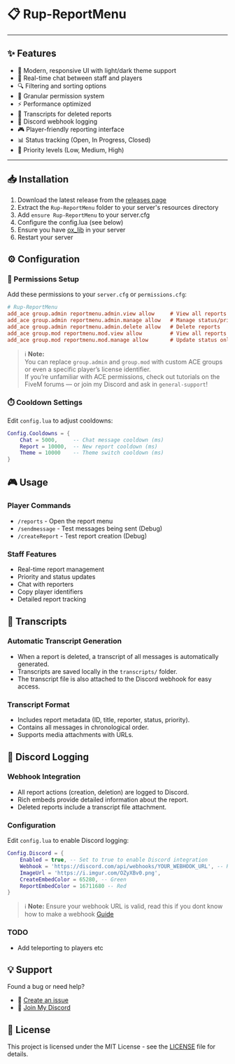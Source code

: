 # 📋 Rup-ReportMenu
---

## ✨ Features

- 🎨 Modern, responsive UI with light/dark theme support
- 💬 Real-time chat between staff and players
- 🔍 Filtering and sorting options
- 🔐 Granular permission system
- ⚡ Performance optimized
- 📜 Transcripts for deleted reports
- 📡 Discord webhook logging
- 🎮 Player-friendly reporting interface
- 📊 Status tracking (Open, In Progress, Closed)
- 🚨 Priority levels (Low, Medium, High)

---

## 📥 Installation

1. Download the latest release from the [releases page](https://github.com/ruptz/Rup-ReportMenu/releases)
2. Extract the `Rup-ReportMenu` folder to your server's resources directory
3. Add `ensure Rup-ReportMenu` to your server.cfg
4. Configure the config.lua (see below)
5. Ensure you have [ox_lib](https://github.com/overextended/ox_lib) in your server
6. Restart your server

## ⚙️ Configuration

### 🔐 Permissions Setup

Add these permissions to your `server.cfg` or `permissions.cfg`:

```cfg
# Rup-ReportMenu
add_ace group.admin reportmenu.admin.view allow     # View all reports
add_ace group.admin reportmenu.admin.manage allow   # Manage status/priority
add_ace group.admin reportmenu.admin.delete allow   # Delete reports
add_ace group.mod reportmenu.mod.view allow         # View all reports
add_ace group.mod reportmenu.mod.manage allow       # Update status only
```

> ℹ️ **Note:**  
You can replace `group.admin` and `group.mod` with custom ACE groups or even a specific player’s license identifier.  
If you’re unfamiliar with ACE permissions, check out tutorials on the FiveM forums — or join my Discord and ask in `general-support`!

### ⏱️ Cooldown Settings

Edit `config.lua` to adjust cooldowns:
```lua
Config.Cooldowns = {
    Chat = 5000,     -- Chat message cooldown (ms)
    Report = 10000,  -- New report cooldown (ms)
    Theme = 10000    -- Theme switch cooldown (ms)
}
```

## 🎮 Usage

### Player Commands
- `/reports` - Open the report menu
- `/sendmessage` - Test messages being sent (Debug)
- `/createReport` - Test report creation (Debug)

### Staff Features
- Real-time report management
- Priority and status updates
- Chat with reporters
- Copy player identifiers
- Detailed report tracking

## 📜 Transcripts

### Automatic Transcript Generation
- When a report is deleted, a transcript of all messages is automatically generated.
- Transcripts are saved locally in the `transcripts/` folder.
- The transcript file is also attached to the Discord webhook for easy access.

### Transcript Format
- Includes report metadata (ID, title, reporter, status, priority).
- Contains all messages in chronological order.
- Supports media attachments with URLs.

## 📡 Discord Logging

### Webhook Integration
- All report actions (creation, deletion) are logged to Discord.
- Rich embeds provide detailed information about the report.
- Deleted reports include a transcript file attachment.

### Configuration
Edit `config.lua` to enable Discord logging:
```lua
Config.Discord = {
    Enabled = true, -- Set to true to enable Discord integration
    Webhook = 'https://discord.com/api/webhooks/YOUR_WEBHOOK_URL', -- Replace with your actual webhook URL
    ImageUrl = 'https://i.imgur.com/OZyXBv0.png',
    CreateEmbedColor = 65280, -- Green
    ReportEmbedColor = 16711680 -- Red
}
```

> ℹ️ **Note:** Ensure your webhook URL is valid, read this if you dont know how to make a webhook [Guide](https://support.discord.com/hc/en-us/articles/228383668-Intro-to-Webhooks)

### TODO
- Add teleporting to players etc

## 💡 Support

Found a bug or need help? 
- 🐛 [Create an issue](https://github.com/ruptz/Rup-ReportMenu/issues)
- 💬 [Join My Discord](https://discord.gg/PFwfnfUE6a)

## 📜 License

This project is licensed under the MIT License - see the [LICENSE](LICENSE) file for details.
